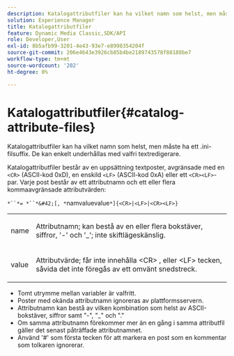 ```yaml
---
description: Katalogattributfiler kan ha vilket namn som helst, men måste ha ett .ini-filsuffix. De kan enkelt underhållas med valfri textredigerare.
solution: Experience Manager
title: Katalogattributfiler
feature: Dynamic Media Classic,SDK/API
role: Developer,User
exl-id: 8b5afb99-3201-4e43-93e7-e8998354204f
source-git-commit: 206e4643e3926cb85b4be2189743578f88180be7
workflow-type: tm+mt
source-wordcount: '202'
ht-degree: 0%

---
```


# Katalogattributfiler{#catalog-attribute-files}

Katalogattributfiler kan ha vilket namn som helst, men måste ha ett .ini-filsuffix. De kan enkelt underhållas med valfri textredigerare.

Katalogattributfiler består av en uppsättning textposter, avgränsade med en `<CR>` (ASCII-kod 0xD), en enskild `<LF>` (ASCII-kod 0xA) eller ett `<CR><LF>`-par. Varje post består av ett attributnamn och ett eller flera kommaavgränsade attributvärden:

`*``*= *``*&#42;[, *`namvaluevalue`*]{<CR>|<LF>|<CR><LF>}`

<table id="simpletable_8454AD549FDA421BA1469CDA44132773"> 
 <tr class="strow"> 
  <td class="stentry"> <p> <span class="codeph"> <span class="varname"> name  </span> </span> </p> </td> 
  <td class="stentry"> <p>Attributnamn; kan bestå av en eller flera bokstäver, siffror, '-' och '_'; inte skiftlägeskänslig. </p> </td> 
 </tr> 
 <tr class="strow"> 
  <td class="stentry"> <p> <span class="codeph"> <span class="varname"> value  </span> </span> </p> </td> 
  <td class="stentry"> <p>Attributvärde; får inte innehålla <span class="codeph"> &lt;CR&gt; </span>, eller <span class="codeph"> &lt;LF&gt; </span> tecken, såvida det inte föregås av ett omvänt snedstreck. </p> </td> 
 </tr> 
</table>

* Tomt utrymme mellan variabler är valfritt.
* Poster med okända attributnamn ignoreras av plattformsservern.
* Attributnamn kan bestå av vilken kombination som helst av ASCII-bokstäver, siffror samt &quot;-&quot;, &quot;_&quot; och &quot;.&quot;
* Om samma attributnamn förekommer mer än en gång i samma attributfil gäller det senast påträffade attributnamnet.
* Använd &#39;#&#39; som första tecken för att markera en post som en kommentar som tolkaren ignorerar.
